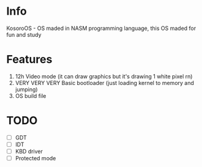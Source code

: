 # Info
KosoroOS - OS maded in NASM programming language, this OS maded for fun and study

# Features
1. 12h Video mode (it can draw graphics but it's drawing 1 white pixel rn)
2. VERY VERY VERY Basic bootloader (just loading kernel to memory and jumping)
3. OS build file

# TODO
- [ ] GDT
- [ ] IDT
- [ ] KBD driver
- [ ] Protected mode

